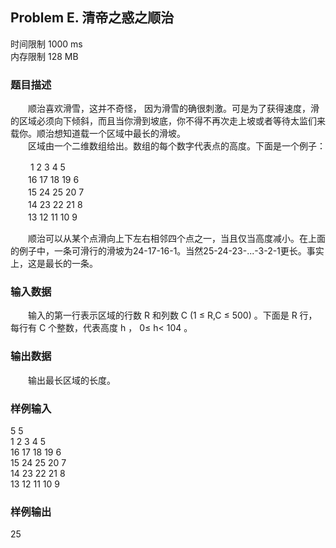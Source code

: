 ## Problem E. 清帝之惑之顺治
时间限制 1000 ms   
内存限制 128 MB   

### 题目描述
　　顺治喜欢滑雪，这并不奇怪， 因为滑雪的确很刺激。可是为了获得速度，滑的区域必须向下倾斜，而且当你滑到坡底，你不得不再次走上坡或者等待太监们来载你。顺治想知道载一个区域中最长的滑坡。   
　　区域由一个二维数组给出。数组的每个数字代表点的高度。下面是一个例子：   

　　 1 2 3 4 5   
　　16 17 18 19 6   
　　15 24 25 20 7   
　　14 23 22 21 8   
　　13 12 11 10 9   

　　顺治可以从某个点滑向上下左右相邻四个点之一，当且仅当高度减小。在上面的例子中，一条可滑行的滑坡为24-17-16-1。当然25-24-23-...-3-2-1更长。事实上，这是最长的一条。   

### 输入数据
　　输入的第一行表示区域的行数 R 和列数 C (1 ≤ R,C ≤ 500) 。下面是 R 行，每行有 C 个整数，代表高度 h ， 0≤ h< 104 。   
### 输出数据
　　输出最长区域的长度。   
### 样例输入  
5 5   
1 2 3 4 5   
16 17 18 19 6   
15 24 25 20 7   
14 23 22 21 8   
13 12 11 10 9   
### 样例输出   
25   
